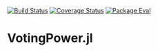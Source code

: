 [![Build Status](https://travis-ci.org/dirkschumacher/VotingPower.jl.svg?branch=master)](https://travis-ci.org/dirkschumacher/VotingPower.jl)
[![Coverage Status](https://img.shields.io/coveralls/dirkschumacher/VotingPower.jl.svg)](https://coveralls.io/r/dirkschumacher/VotingPower.jl)
[![Package Eval](http://pkg.julialang.org/badges/VotingPower_0.2.svg)](http://pkg.julialang.org/?pkg=VotingPower&ver=0.2)

# VotingPower.jl
